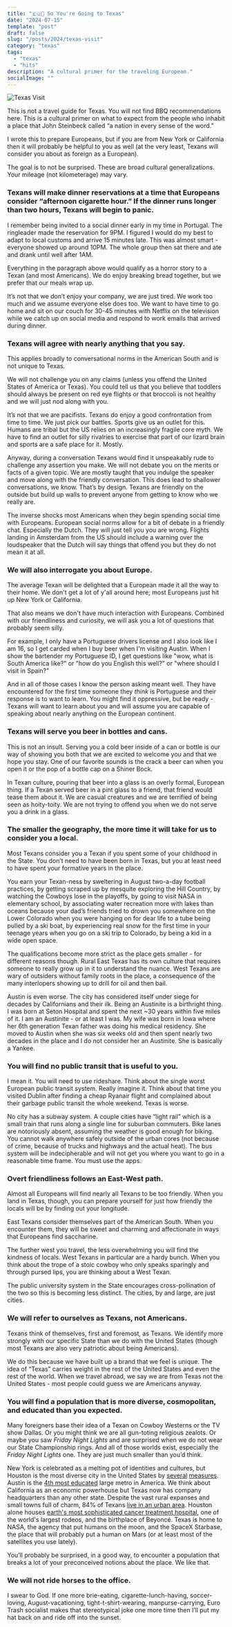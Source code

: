```yaml
---
title: "🇪🇺🤠 So You're Going to Texas"
date: "2024-07-15"
template: "post"
draft: false
slug: "/posts/2024/texas-visit"
category: "texas"
tags:
  - "texas"
  - "hits"
description: "A cultural primer for the traveling European."
socialImage: ""
---
```


![Texas Visit](./media/44F8C040-93FA-4DE2-BFB0-63E2F37B24D4.webp)

This is not a travel guide for Texas. You will not find BBQ recommendations here. This is a cultural primer on what to expect from the people who inhabit a place that John Steinbeck called “a nation in every sense of the word.”

I wrote this to prepare Europeans, but if you are from New York or California then it will probably be helpful to you as well (at the very least, Texans will consider you about as foreign as a European).

The goal is to not be surprised. These are broad cultural generalizations. Your mileage (not kilometerage) may vary.

### Texans will make dinner reservations at a time that Europeans consider “afternoon cigarette hour.” If the dinner runs longer than two hours, Texans will begin to panic.

I remember being invited to a social dinner early in my time in Portugal. The ringleader made the reservation for 9PM. I figured I would do my best to adapt to local customs and arrive 15 minutes late. This was almost smart - everyone showed up around 10PM. The whole group then sat there and ate and drank until well after 1AM.

Everything in the paragraph above would qualify as a horror story to a Texan (and most Americans). We do enjoy breaking bread together, but we prefer that our meals wrap up.

It’s not that we don’t enjoy your company, we are just tired. We work too much and we assume everyone else does too. We want to have time to go home and sit on our couch for 30-45 minutes with Netflix on the television while we catch up on social media and respond to work emails that arrived during dinner.

### Texans will agree with nearly anything that you say.

This applies broadly to conversational norms in the American South and is not unique to Texas.

We will not challenge you on any claims (unless you offend the United States of America or Texas). You could tell us that you believe that toddlers should always be present on red eye flights or that broccoli is not healthy and we will just nod along with you.

It’s not that we are pacifists. Texans do enjoy a good confrontation from time to time. We just pick our battles. Sports give us an outlet for this. Humans are tribal but the US relies on an increasingly fragile core myth. We have to find an outlet for silly rivalries to exercise that part of our lizard brain and sports are a safe place for it. Mostly.

Anyway, during a conversation Texans would find it unspeakably rude to challenge any assertion you make. We will not debate you on the merits or facts of a given topic. We are mostly taught that you indulge the speaker and move along with the friendly conversation. This does lead to shallower conversations, we know. That’s by design. Texans are friendly on the outside but build up walls to prevent anyone from getting to know who we really are.

The inverse shocks most Americans when they begin spending social time with Europeans. European social norms allow for a bit of debate in a friendly chat. Especially the Dutch. They will just tell you you are wrong. Flights landing in Amsterdam from the US should include a warning over the loudspeaker that the Dutch will say things that offend you but they do not mean it at all.

### We will also interrogate you about Europe.

The average Texan will be delighted that a European made it all the way to their home. We don't get a lot of y'all around here; most Europeans just hit up New York or California.

That also means we don't have much interaction with Europeans. Combined with our friendliness and curiosity, we will ask you a lot of questions that probably seem silly.

For example, I only have a Portuguese drivers license and I also look like I am 16, so I get carded when I buy beer when I'm visiting Austin. When I show the bartender my Portuguese ID, I get questions like "wow, what is South America like?" or "how do you English this well?" or "where should I visit in Spain?"

And in all of those cases I know the person asking meant well. They have encountered for the first time someone they _think_ is Portuguese and their response is to want to learn. You might find it oppressive, but be ready - Texans will want to learn about you and will assume you are capable of speaking about nearly anything on the European continent.

### Texans will serve you beer in bottles and cans.

This is not an insult. Serving you a cold beer inside of a can or bottle is our way of showing you both that we are excited to welcome you and that we hope you stay. One of our favorite sounds is the crack a beer can when you open it or the pop of a bottle cap on a Shiner Bock.

In Texan culture, pouring that beer into a glass is an overly formal, European thing. If a Texan served beer in a pint glass to a friend, that friend would tease them about it. We are casual creatures and we are terrified of being seen as hoity-toity. We are not trying to offend you when we do not serve you a drink in a glass.

### The smaller the geography, the more time it will take for us to consider you a local.

Most Texans consider you a Texan if you spent some of your childhood in the State. You don’t need to have been born in Texas, but you at least need to have spent your formative years in the place.

You earn your Texan-ness by sweltering in August two-a-day football practices, by getting scraped up by mesquite exploring the Hill Country, by watching the Cowboys lose in the playoffs, by going to visit NASA in elementary school, by associating water recreation more with lakes than oceans because your dad’s friends tried to drown you somewhere on the Lower Colorado when you were hanging on for dear life to a tube being pulled by a ski boat, by experiencing real snow for the first time in your teenage years when you go on a ski trip to Colorado, by being a kid in a wide open space.

The qualifications become more strict as the place gets smaller - for different reasons though. Rural East Texas has its own culture that requires someone to really grow up in it to understand the nuance. West Texans are wary of outsiders without family roots in the place, a consequence of the many interlopers showing up to drill for oil and then bail.

Austin is even worse. The city has considered itself under siege for decades by Californians and their ilk. Being an Austinite is a birthright thing. I was born at Seton Hospital and spent the next ~30 years within five miles of it. I am an Austinite - or at least I was. My wife was born in Iowa where her 6th generation Texan father was doing his medical residency. She moved to Austin when she was six weeks old and then spent nearly two decades in the place and I do not consider her an Austinite. She is basically a Yankee.

### You will find no public transit that is useful to you.

I mean it. You will need to use rideshare. Think about the single worst European public transit system. Really imagine it. Think about that time you visited Dublin after finding a cheap Ryanair flight and complained about their garbage public transit the whole weekend. Texas is worse.

No city has a subway system. A couple cities have “light rail” which is a small train that runs along a single line for suburban commuters. Bike lanes are notoriously absent, assuming the weather is good enough for biking. You cannot walk anywhere safely outside of the urban cores (not because of crime, because of trucks and highways and the actual heat). The bus system will be indecipherable and will not get you where you want to go in a reasonable time frame. You must use the apps.

### Overt friendliness follows an East-West path.

Almost all Europeans will find nearly all Texans to be too friendly. When you land in Texas, though, you can prepare yourself for just how friendly the locals will be by finding out your longitude. 

East Texans consider themselves part of the American South. When you encounter them, they will be sweet and charming and affectionate in ways that Europeans find saccharine.

The further west you travel, the less overwhelming you will find the kindness of locals. West Texans in particular are a hardy bunch. When you think about the trope of a stoic cowboy who only speaks sparingly and through pursed lips, you are thinking about a West Texan.

The public university system in the State encourages cross-pollination of the two so this is becoming less distinct. The cities, by and large, are just cities.

### We will refer to ourselves as Texans, not Americans.

Texans think of themselves, first and foremost, as Texans. We identify more strongly with our specific State than we do with the United States (though most Texans are also very patriotic about being Americans).

We do this because we have built up a brand that we feel is unique. The idea of “Texas” carries weight in the rest of the United States and even the rest of the world. When we travel abroad, we say we are from Texas not the United States - most people could guess we are Americans anyway.

### You will find a population that is more diverse, cosmopolitan, and educated than you expected.

Many foreigners base their idea of a Texan on Cowboy Westerns or the TV show Dallas. Or you might think we are all gun-toting religious zealots. Or maybe you saw _Friday Night Lights_ and are surprised when we do not wear our State Championship rings. And all of those worlds exist, especially the _Friday Night Lights_ one. They are just much smaller than you’d think.

New York is celebrated as a melting pot of identities and cultures, but Houston is the most diverse city in the United States by [several](https://houston.innovationmap.com/most-diverse-cities-houston-no1-2667878363.html) [measures](https://houston.culturemap.com/news/city-life/most-diverse-cities-houston-no1/). Austin is the [4th most educated](https://www.forbes.com/advisor/education/student-resources/most-educated-cities/) large metro in America. We think about California as an economic powerhouse but Texas now has [](https://gov.texas.gov/news/post/texas-again-leads-nation-with-most-fortune-500-headquarters) company headquarters than any other state. Despite the vast rural expanses and small towns full of charm, 84% of Texans [live in an urban area](https://kinder.rice.edu/urbanedge/census-redefines-urban-rural). Houston alone houses [earth's most sophisticated cancer treatment hospital](https://www.newsweek.com/worlds-best-specialized-hospitals-2021/oncology), one of the world's largest rodeos, and the birthplace of Beyoncé. Texas is home to NASA, the agency that put humans on the moon, and the SpaceX Starbase, the place that will probably put a human on Mars (or at least most of the satellites you use lately).

You’ll probably be surprised, in a good way, to encounter a population that breaks a lot of your preconceived notions about the place. We like that.

### We will not ride horses to the office.

I swear to God. If one more brie-eating, cigarette-lunch-having, soccer-loving, August-vacationing, tight-t-shirt-wearing, manpurse-carrying, Euro Trash socialist makes that stereotypical joke one more time then I’ll put my hat back on and ride off into the sunset.